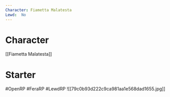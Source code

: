 ```yaml
---
Character: Fiametta Malatesta
Lewd:  No
---
```

# Character
[[Fiametta Malatesta]]

# Starter


#OpenRP #FeraRP #LewdRP
![[79c0b93d222c9ca981aa1e568dad1655.jpg]]